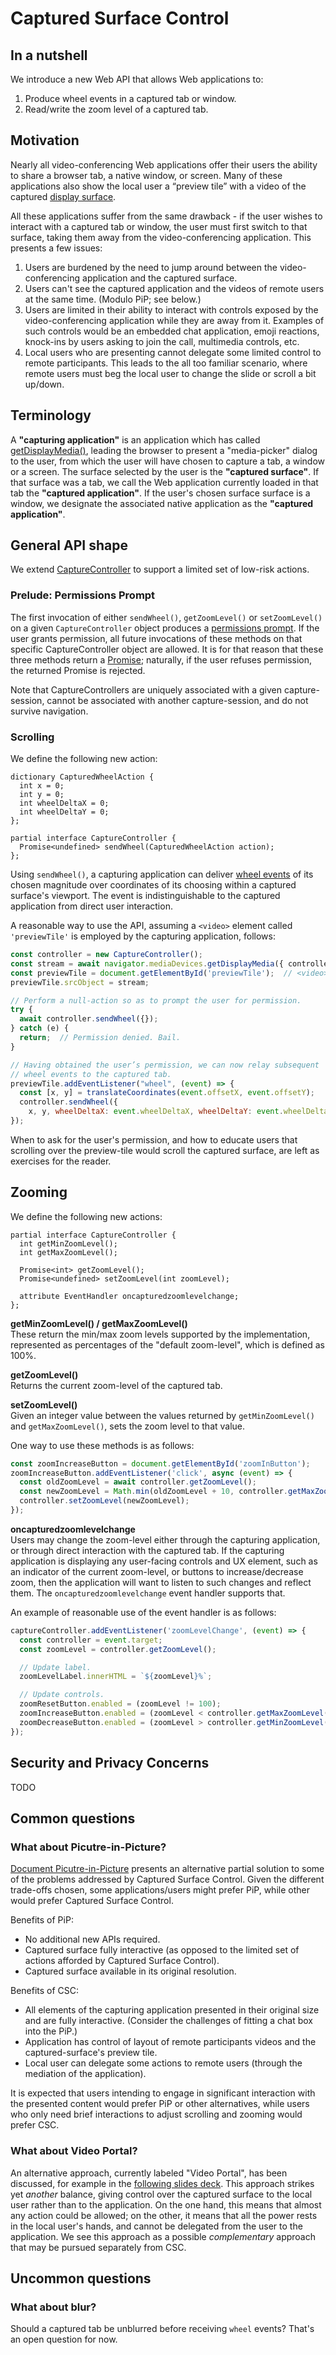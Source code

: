 # Captured Surface Control

## In a nutshell
We introduce a new Web API that allows Web applications to:
1. Produce wheel events in a captured tab or window.
2. Read/write the zoom level of a captured tab.

## Motivation
Nearly all video-conferencing Web applications offer their users the ability to share a browser tab, a native window, or screen. Many of these applications also show the local user a “preview tile” with a video of the captured [display surface](https://www.w3.org/TR/screen-capture/#dfn-display-surface).

All these applications suffer from the same drawback - if the user wishes to interact with a captured tab or window, the user must first switch to that surface, taking them away from the video-conferencing application. This presents a few issues:
1. Users are burdened by the need to jump around between the video-conferencing application and the captured surface.
2. Users can't see the captured application and the videos of remote users at the same time. (Modulo PiP; see below.)
3. Users are limited in their ability to interact with controls exposed by the video-conferencing application while they are away from it. Examples of such controls would be an embedded chat application, emoji reactions, knock-ins by users asking to join the call, multimedia controls, etc.
4. Local users who are presenting cannot delegate some limited control to remote participants. This leads to the all too familiar scenario, where remote users must beg the local user to change the slide or scroll a bit up/down.

## Terminology
A **"capturing application"** is an application which has called [getDisplayMedia()](https://www.w3.org/TR/screen-capture/#dom-mediadevices-getdisplaymedia), leading the browser to present a "media-picker" dialog to the user, from which the user will have chosen to capture a tab, a window or a screen. The surface selected by the user is the **"captured surface"**. If that surface was a tab, we call the Web application currently loaded in that tab the **"captured application"**. If the user's chosen surface surface is a window, we designate the associated native application as the **"captured application"**.

## General API shape

We extend [CaptureController](https://www.w3.org/TR/screen-capture/#capturecontroller) to support a limited set of low-risk actions.

### Prelude: Permissions Prompt

The first invocation of either `sendWheel()`, `getZoomLevel()` or `setZoomLevel()` on a given `CaptureController` object produces a [permissions prompt](https://developer.mozilla.org/en-US/docs/Web/API/Permissions). If the user grants permission, all future invocations of these methods on that specific CaptureController object are allowed. It is for that reason that these three methods return a [Promise](https://developer.mozilla.org/en-US/docs/Web/JavaScript/Reference/Global_Objects/Promise); naturally, if the user refuses permission, the returned Promise is rejected.

Note that CaptureControllers are uniquely associated with a given capture-session, cannot be associated with another capture-session, and do not survive navigation.

### Scrolling

We define the following new action:

```webidl
dictionary CapturedWheelAction {
  int x = 0;
  int y = 0;
  int wheelDeltaX = 0;
  int wheelDeltaY = 0;
};

partial interface CaptureController {
  Promise<undefined> sendWheel(CapturedWheelAction action);
};
```

Using `sendWheel()`, a capturing application can deliver [wheel events](https://developer.mozilla.org/en-US/docs/Web/API/Element/wheel_event) of its chosen magnitude over coordinates of its choosing within a captured surface's viewport. The event is indistinguishable to the captured application from direct user interaction.

A reasonable way to use the API, assuming a `<video>` element called `'previewTile'` is employed by the capturing application, follows:
```js
const controller = new CaptureController();
const stream = await navigator.mediaDevices.getDisplayMedia({ controller });
const previewTile = document.getElementById('previewTile');  // <video>
previewTile.srcObject = stream;

// Perform a null-action so as to prompt the user for permission.
try {
  await controller.sendWheel({});
} catch (e) {
  return;  // Permission denied. Bail.
}

// Having obtained the user’s permission, we can now relay subsequent
// wheel events to the captured tab.
previewTile.addEventListener("wheel", (event) => {
  const [x, y] = translateCoordinates(event.offsetX, event.offsetY);
  controller.sendWheel({
    x, y, wheelDeltaX: event.wheelDeltaX, wheelDeltaY: event.wheelDeltaY});
});
```

When to ask for the user's permission, and how to educate users that scrolling over the preview-tile would scroll the captured surface, are left as exercises for the reader.

## Zooming

We define the following new actions:

```webidl
partial interface CaptureController {
  int getMinZoomLevel();
  int getMaxZoomLevel();

  Promise<int> getZoomLevel();
  Promise<undefined> setZoomLevel(int zoomLevel);

  attribute EventHandler oncapturedzoomlevelchange;
};
```

**getMinZoomLevel() / getMaxZoomLevel()**  
These return the min/max zoom levels supported by the implementation, represented as percentages of the "default zoom-level", which is defined as 100%.

**getZoomLevel()**  
Returns the current zoom-level of the captured tab.

**setZoomLevel()**  
Given an integer value between the values returned by `getMinZoomLevel()` and `getMaxZoomLevel()`, sets the zoom level to that value.

One way to use these methods is as follows:
```js
const zoomIncreaseButton = document.getElementById('zoomInButton');
zoomIncreaseButton.addEventListener('click', async (event) => {
  const oldZoomLevel = await controller.getZoomLevel();
  const newZoomLevel = Math.min(oldZoomLevel + 10, controller.getMaxZoomLevel());
  controller.setZoomLevel(newZoomLevel);
});
````

**oncapturedzoomlevelchange**  
Users may change the zoom-level either through the capturing application, or through direct interaction with the captured tab. If the capturing application is displaying any user-facing controls and UX element, such as an indicator of the current zoom-level, or buttons to increase/decrease zoom, then the application will want to listen to such changes and reflect them. The `oncapturedzoomlevelchange` event handler supports that.

An example of reasonable use of the event handler is as follows:
```js
captureController.addEventListener('zoomLevelChange', (event) => {
  const controller = event.target;
  const zoomLevel = controller.getZoomLevel();

  // Update label.
  zoomLevelLabel.innerHTML = `${zoomLevel}%`;

  // Update controls.
  zoomResetButton.enabled = (zoomLevel != 100);
  zoomIncreaseButton.enabled = (zoomLevel < controller.getMaxZoomLevel());
  zoomDecreaseButton.enabled = (zoomLevel > controller.getMinZoomLevel());
});
```

## Security and Privacy Concerns

TODO

## Common questions

### What about Picutre-in-Picture?

[Document Picutre-in-Picture](https://wicg.github.io/document-picture-in-picture/) presents an alternative partial solution to some of the problems addressed by Captured Surface Control. Given the different trade-offs chosen, some applications/users might prefer PiP, while other would prefer Captured Surface Control.

Benefits of PiP:
* No additional new APIs required.
* Captured surface fully interactive (as opposed to the limited set of actions afforded by Captured Surface Control).
* Captured surface available in its original resolution.

Benefits of CSC:
* All elements of the capturing application presented in their original size and are fully interactive. (Consider the challenges of fitting a chat box into the PiP.)
* Application has control of layout of remote participants videos and the captured-surface's preview tile.
* Local user can delegate some actions to remote users (through the mediation of the application).

It is expected that users intending to engage in significant interaction with the presented content would prefer PiP or other alternatives, while users who only need brief interactions to adjust scrolling and zooming would prefer CSC.

### What about Video Portal?

An alternative approach, currently labeled "Video Portal", has been discussed, for example in the [following slides deck](https://docs.google.com/presentation/d/1RIRPAg-M3pQYTFqL0rDGBIl8bQvLAzq122lWUF5JIy8/edit#slide=id.g1df86d70a44_0_25). This approach strikes yet *another* balance, giving control over the captured surface to the local user rather than to the application. On the one hand, this means that almost any action could be allowed; on the other, it means that all the power rests in the local user's hands, and cannot be delegated from the user to the application. We see this approach as a possible *complementary* approach that may be pursued separately from CSC.

## Uncommon questions

### What about blur?

Should a captured tab be unblurred before receiving `wheel` events? That's an open question for now.
